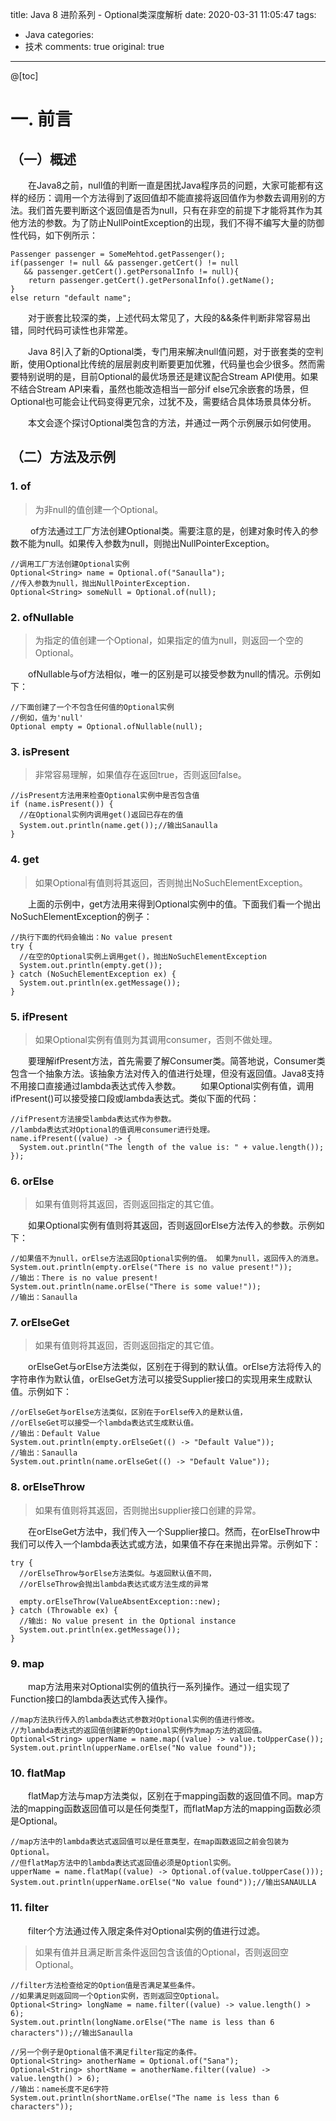 title: Java 8 进阶系列 - Optional类深度解析
date: 2020-03-31 11:05:47
tags:
  - Java
categories:
  - 技术
comments: true
original: true

---
@[toc]

# 一. 前言

## （一）概述

&emsp;&emsp;在Java8之前，null值的判断一直是困扰Java程序员的问题，大家可能都有这样的经历：调用一个方法得到了返回值却不能直接将返回值作为参数去调用别的方法。我们首先要判断这个返回值是否为null，只有在非空的前提下才能将其作为其他方法的参数。为了防止NullPointException的出现，我们不得不编写大量的防御性代码，如下例所示：

    Passenger passenger = SomeMehtod.getPassenger();
    if(passenger != null && passenger.getCert() != null 
       && passenger.getCert().getPersonalInfo != null){   
        return passenger.getCert().getPersonalInfo().getName();
    }
    else return "default name";

&emsp;&emsp;对于嵌套比较深的类，上述代码太常见了，大段的&&条件判断非常容易出错，同时代码可读性也非常差。

&emsp;&emsp;Java 8引入了新的Optional类，专门用来解决null值问题，对于嵌套类的空判断，使用Optional比传统的层层剥皮判断要更加优雅，代码量也会少很多。然而需要特别说明的是，目前Optional的最优场景还是建议配合Stream API使用。如果不结合Stream API来看，虽然也能改造相当一部分if else冗余嵌套的场景，但Optional也可能会让代码变得更冗余，过犹不及，需要结合具体场景具体分析。

&emsp;&emsp;本文会逐个探讨Optional类包含的方法，并通过一两个示例展示如何使用。

## （二）方法及示例
### 1. of

> 为非null的值创建一个Optional。

&emsp;&emsp; of方法通过工厂方法创建Optional类。需要注意的是，创建对象时传入的参数不能为null。如果传入参数为null，则抛出NullPointerException。
 
    //调用工厂方法创建Optional实例
    Optional<String> name = Optional.of("Sanaulla");
    //传入参数为null，抛出NullPointerException.
    Optional<String> someNull = Optional.of(null);

### 2. ofNullable

> 为指定的值创建一个Optional，如果指定的值为null，则返回一个空的Optional。

&emsp;&emsp;ofNullable与of方法相似，唯一的区别是可以接受参数为null的情况。示例如下：
    
    //下面创建了一个不包含任何值的Optional实例
    //例如，值为'null'
    Optional empty = Optional.ofNullable(null);
    
### 3. isPresent

> 非常容易理解，如果值存在返回true，否则返回false。

    //isPresent方法用来检查Optional实例中是否包含值
    if (name.isPresent()) {
      //在Optional实例内调用get()返回已存在的值
      System.out.println(name.get());//输出Sanaulla
    }
    
### 4. get

> 如果Optional有值则将其返回，否则抛出NoSuchElementException。

&emsp;&emsp;上面的示例中，get方法用来得到Optional实例中的值。下面我们看一个抛出NoSuchElementException的例子：

    //执行下面的代码会输出：No value present 
    try {
      //在空的Optional实例上调用get()，抛出NoSuchElementException
      System.out.println(empty.get());
    } catch (NoSuchElementException ex) {
      System.out.println(ex.getMessage());
    }
    
### 5. ifPresent

> 如果Optional实例有值则为其调用consumer，否则不做处理。

&emsp;&emsp;要理解ifPresent方法，首先需要了解Consumer类。简答地说，Consumer类包含一个抽象方法。该抽象方法对传入的值进行处理，但没有返回值。Java8支持不用接口直接通过lambda表达式传入参数。
&emsp;&emsp;如果Optional实例有值，调用ifPresent()可以接受接口段或lambda表达式。类似下面的代码：

    //ifPresent方法接受lambda表达式作为参数。
    //lambda表达式对Optional的值调用consumer进行处理。
    name.ifPresent((value) -> {
      System.out.println("The length of the value is: " + value.length());
    });
    
### 6. orElse

> 如果有值则将其返回，否则返回指定的其它值。
    
&emsp;&emsp;如果Optional实例有值则将其返回，否则返回orElse方法传入的参数。示例如下：

    //如果值不为null，orElse方法返回Optional实例的值。 如果为null，返回传入的消息。
    System.out.println(empty.orElse("There is no value present!"));
    //输出：There is no value present!
    System.out.println(name.orElse("There is some value!"));
    //输出：Sanaulla

### 7. orElseGet

> 如果有值则将其返回，否则返回指定的其它值。
    
&emsp;&emsp;orElseGet与orElse方法类似，区别在于得到的默认值。orElse方法将传入的字符串作为默认值，orElseGet方法可以接受Supplier接口的实现用来生成默认值。示例如下：

    //orElseGet与orElse方法类似，区别在于orElse传入的是默认值，
    //orElseGet可以接受一个lambda表达式生成默认值。
    //输出：Default Value
    System.out.println(empty.orElseGet(() -> "Default Value"));
    //输出：Sanaulla
    System.out.println(name.orElseGet(() -> "Default Value"));
    
### 8. orElseThrow

> 如果有值则将其返回，否则抛出supplier接口创建的异常。
    
&emsp;&emsp;在orElseGet方法中，我们传入一个Supplier接口。然而，在orElseThrow中我们可以传入一个lambda表达式或方法，如果值不存在来抛出异常。示例如下：

    try {
      //orElseThrow与orElse方法类似。与返回默认值不同，
      //orElseThrow会抛出lambda表达式或方法生成的异常 
    
      empty.orElseThrow(ValueAbsentException::new);
    } catch (Throwable ex) {
      //输出: No value present in the Optional instance
      System.out.println(ex.getMessage());
    }
    
### 9. map

&emsp;&emsp;map方法用来对Optional实例的值执行一系列操作。通过一组实现了Function接口的lambda表达式传入操作。

    //map方法执行传入的lambda表达式参数对Optional实例的值进行修改。
    //为lambda表达式的返回值创建新的Optional实例作为map方法的返回值。
    Optional<String> upperName = name.map((value) -> value.toUpperCase());
    System.out.println(upperName.orElse("No value found"));
    
### 10. flatMap

&emsp;&emsp;flatMap方法与map方法类似，区别在于mapping函数的返回值不同。map方法的mapping函数返回值可以是任何类型T，而flatMap方法的mapping函数必须是Optional。

    //map方法中的lambda表达式返回值可以是任意类型，在map函数返回之前会包装为Optional。 
    //但flatMap方法中的lambda表达式返回值必须是Optionl实例。 
    upperName = name.flatMap((value) -> Optional.of(value.toUpperCase()));
    System.out.println(upperName.orElse("No value found"));//输出SANAULLA
    
### 11. filter

&emsp;&emsp;filter个方法通过传入限定条件对Optional实例的值进行过滤。

> 如果有值并且满足断言条件返回包含该值的Optional，否则返回空Optional。

    //filter方法检查给定的Option值是否满足某些条件。
    //如果满足则返回同一个Option实例，否则返回空Optional。
    Optional<String> longName = name.filter((value) -> value.length() > 6);
    System.out.println(longName.orElse("The name is less than 6 characters"));//输出Sanaulla
    
    //另一个例子是Optional值不满足filter指定的条件。
    Optional<String> anotherName = Optional.of("Sana");
    Optional<String> shortName = anotherName.filter((value) -> value.length() > 6);
    //输出：name长度不足6字符
    System.out.println(shortName.orElse("The name is less than 6 characters"));
    
    